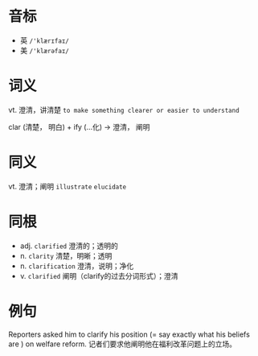 # 音标

- 英 `/'klærɪfaɪ/`
- 美 `/'klærəfaɪ/`

# 词义

vt. 澄清，讲清楚
`to make something clearer or easier to understand`



clar (清楚， 明白) + ify (…化) → 澄清， 阐明

# 同义

vt. 澄清；阐明
`illustrate` `elucidate`

# 同根

- adj. `clarified` 澄清的；透明的
- n. `clarity` 清楚，明晰；透明
- n. `clarification` 澄清，说明；净化
- v. `clarified` 阐明（clarify的过去分词形式）；澄清

# 例句

Reporters asked him to clarify his position (= say exactly what his beliefs are ) on welfare reform.
记者们要求他阐明他在福利改革问题上的立场。


